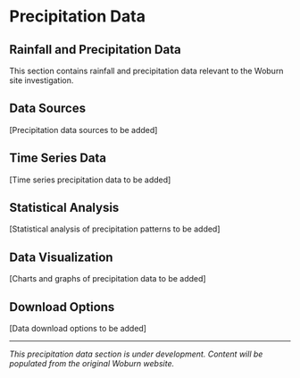 # Precipitation Data

## Rainfall and Precipitation Data

This section contains rainfall and precipitation data relevant to the Woburn site investigation.

## Data Sources

[Precipitation data sources to be added]

## Time Series Data

[Time series precipitation data to be added]

## Statistical Analysis

[Statistical analysis of precipitation patterns to be added]

## Data Visualization

[Charts and graphs of precipitation data to be added]

## Download Options

[Data download options to be added]

---

*This precipitation data section is under development. Content will be populated from the original Woburn website.* 